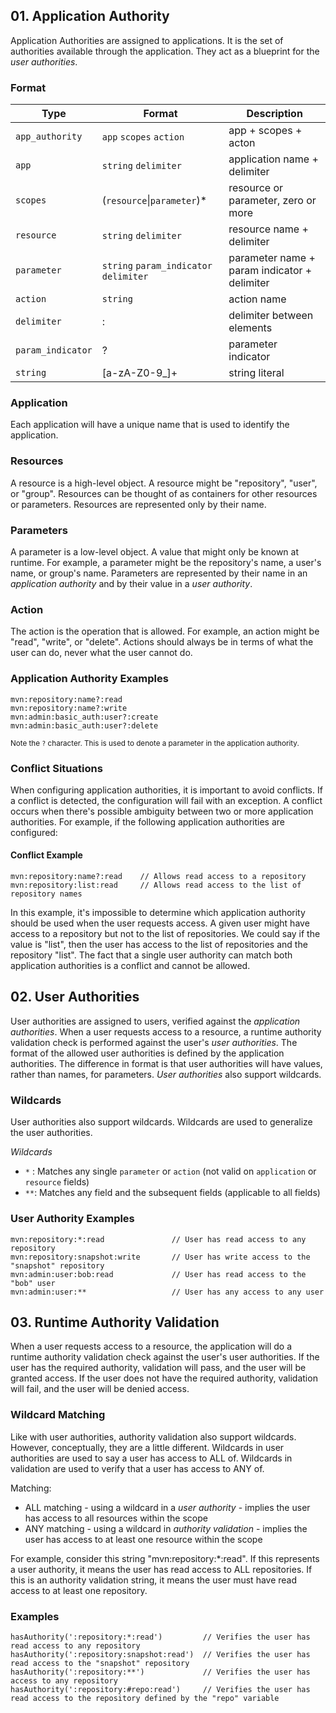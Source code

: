 ## 01. Application Authority

Application Authorities are assigned to applications. It is the set of authorities available through the application.
They act as a blueprint for the *user authorities*. 

### Format
| Type              | Format                                   | Description                                  |
|-------------------|------------------------------------------|----------------------------------------------|
| `app_authority`   | `app` `scopes` `action`                  | app + scopes + acton                         |
| `app`             | `string` `delimiter`                     | application name + delimiter                 |
| `scopes`          | (`resource`\|`parameter`)*               | resource or parameter, zero or more          |
| `resource`        | `string` `delimiter`                     | resource name + delimiter                    |
| `parameter`       | `string` `param_indicator` `delimiter`   | parameter name + param indicator + delimiter |
| `action`          | `string`                                 | action name                                  |
| `delimiter`       | :                                        | delimiter between elements                   |
| `param_indicator` | ?                                        | parameter indicator                          |
| `string`          | [a-zA-Z0-9_]+                            | string literal                               |

### Application
Each application will have a unique name that is used to identify the application.

### Resources
A resource is a high-level object. A resource might be "repository", "user", or "group". Resources can be thought of as
containers for other resources or parameters. Resources are represented only by their name.

### Parameters
A parameter is a low-level object. A value that might only be known at runtime. For example, a parameter might be the
repository's name, a user's name, or group's name. Parameters are represented by their name in an *application
authority* and by their value in a *user authority*.

### Action
The action is the operation that is allowed. For example, an action might be "read", "write", or "delete". Actions
should always be in terms of what the user can do, never what the user cannot do.

### Application Authority Examples
```
mvn:repository:name?:read
mvn:repository:name?:write
mvn:admin:basic_auth:user?:create
mvn:admin:basic_auth:user?:delete
```
<sub>Note the `?` character. This is used to denote a parameter in the application authority.</sub>

### Conflict Situations
When configuring application authorities, it is important to avoid conflicts. If a conflict is detected, the
configuration will fail with an exception. A conflict occurs when there's possible ambiguity between two or more
application  authorities. For example, if the following application authorities are configured:

#### Conflict Example
```
mvn:repository:name?:read    // Allows read access to a repository
mvn:repository:list:read     // Allows read access to the list of repository names
```
In this example, it's impossible to determine which application authority should be used when the user requests access.
A given user might have access to a repository but not to the list of repositories. We could say if the value is
"list", then the user has access to the list of repositories and the repository "list". The fact that a single user
authority can match both application authorities is a conflict and cannot be allowed.


## 02. User Authorities

User authorities are assigned to users, verified against the *application authorities*. When a user requests access to a
resource, a runtime authority validation check is performed against the user's *user authorities*. The format of the
allowed user authorities is defined by the application authorities. The difference in format is that user authorities
will have values, rather than names, for parameters. *User authorities* also support wildcards.

### Wildcards

User authorities also support wildcards. Wildcards are used to generalize the user authorities.

*Wildcards*
 - `*` : Matches any single `parameter` or `action` (not valid on `application` or `resource` fields)
 - `**`: Matches any field and the subsequent fields (applicable to all fields)

### User Authority Examples
```
mvn:repository:*:read               // User has read access to any repository
mvn:repository:snapshot:write       // User has write access to the "snapshot" repository
mvn:admin:user:bob:read             // User has read access to the "bob" user
mvn:admin:user:**                   // User has any access to any user
```

## 03. Runtime Authority Validation

When a user requests access to a resource, the application will do a runtime authority validation check against the
user's user authorities. If the user has the required authority, validation will pass, and the user will be granted
access. If the user does not have the required authority, validation will fail, and the user will be denied access.

### Wildcard Matching
Like with user authorities, authority validation also support wildcards. However, conceptually, they are a little
different. Wildcards in user authorities are used to say a user has access to ALL of. Wildcards in validation are used
to verify that a user has access to ANY of.

Matching:
 - ALL matching - using a wildcard in a *user authority* - implies the user has access to all resources within the scope
 - ANY matching - using a wildcard in *authority validation* - implies the user has access to at least one resource within the scope

For example, consider this string "mvn:repository:*:read". If this represents a user authority, it means the user has
read access to ALL repositories. If this is an authority validation string, it means the user must have read access to
at least one repository.

### Examples
```
hasAuthority(':repository:*:read')         // Verifies the user has read access to any repository
hasAuthority(':repository:snapshot:read')  // Verifies the user has read access to the "snapshot" repository
hasAuthority(':repository:**')             // Verifies the user has access to any repository
hasAuthority(':repository:#repo:read')     // Verifies the user has read access to the repository defined by the "repo" variable
```